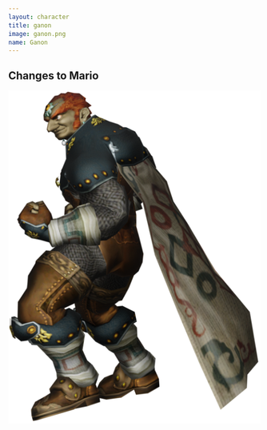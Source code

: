 ```yaml
---
layout: character
title: ganon
image: ganon.png
name: Ganon
---
```


## Changes to Mario
![Ganon](/images/content/css/ganon.png)
